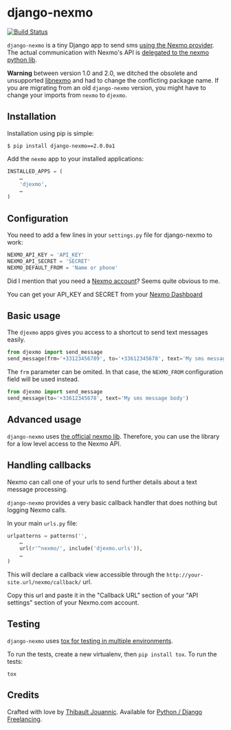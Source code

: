 django-nexmo
============

[![Build
Status](https://travis-ci.org/thibault/django-nexmo.svg)](https://travis-ci.org/thibault/django-nexmo)

`django-nexmo` is a tiny Django app to send sms [using the Nexmo
provider](https://www.nexmo.com/). The actual communication with Nexmo's API is
[delegated to the nexmo python lib](https://github.com/Nexmo/nexmo-python).

**Warning** between version 1.0 and 2.0, we ditched the obsolete and
unsupported [libnexmo](https://github.com/thibault/libnexmo) and had to change
the conflicting package name. If you are migrating from an old `django-nexmo`
version, you might have to change your imports from `nexmo` to `djexmo`.

Installation
------------

Installation using pip is simple:

    $ pip install django-nexmo==2.0.0a1

Add the `nexmo` app to your installed applications:

```python
INSTALLED_APPS = (
    …
    'djexmo',
    …
)
```

Configuration
-------------

You need to add a few lines in your `settings.py` file for django-nexmo to work:

```python
NEXMO_API_KEY = 'API_KEY'
NEXMO_API_SECRET = 'SECRET'
NEXMO_DEFAULT_FROM = 'Name or phone'
```

Did I mention that you need a [Nexmo account](https://www.nexmo.com/)?
Seems quite obvious to me.

You can get your API_KEY and SECRET from your [Nexmo
Dashboard](https://dashboard.nexmo.com/private/dashboard)

Basic usage
-----------

The `djexmo` apps gives you access to a shortcut to send text messages easily.

```python
from djexmo import send_message
send_message(frm='+33123456789', to='+33612345678', text='My sms message body')
```

The `frm` parameter can be omited. In that case, the `NEXMO_FROM` configuration
field will be used instead.

```python
from djexmo import send_message
send_message(to='+33612345678', text='My sms message body')
```

Advanced usage
--------------

`django-nexmo` uses [the official nexmo lib](https://github.com/Nexmo/nexmo-python).
Therefore, you can use the library for a low level access to the Nexmo
API.


Handling callbacks
------------------

Nexmo can call one of your urls to send further details about a text message processing.

`django-nexmo` provides a very basic callback handler that does nothing but logging
Nexmo calls.

In your main `urls.py` file:

```python
urlpatterns = patterns('',
    …
    url(r'^nexmo/', include('djexmo.urls')),
    …
)
```

This will declare a callback view accessible through the
`http://your-site.url/nexmo/callback/` url.

Copy this url and paste it in the "Callback URL" section of your "API settings"
section of your Nexmo.com account.

Testing
-------

`django-nexmo` uses [tox for testing in multiple
environments](https://pypi.python.org/pypi/tox).

To run the tests, create a new virtualenv, then `pip install tox`. To run the
tests:

    tox

Credits
-------

Crafted with love by [Thibault Jouannic](http://www.miximum.fr). Available for
[Python / Django Freelancing](http://www.miximum.fr/a-propos/).
